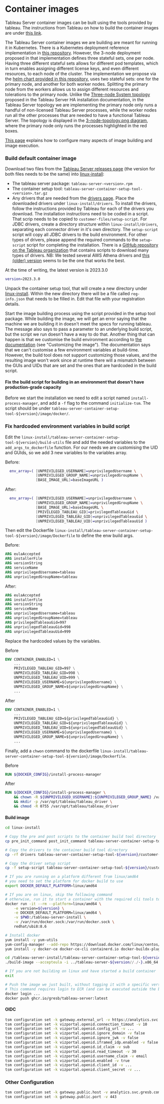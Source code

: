 # Container images

Tableau Server container images can be built using the tools provided by tableau.
The instructions from Tableau on how to build the container images are under
[this link](https://help.tableau.com/current/server-linux/en-us/server-in-container_setup-tool.htm).

The Tableau Server container images we are building are meant for running it in Kubernetes.
There is a Kubernetes deployment reference implementation
in [this repository](https://github.com/tableau/tableau-server-in-kubernetes).
However, the 3-node deployment proposed in that implementation defines three stateful sets, one per node.
Having three different stateful sets allows for different pod templates,
which in turn enables assigning different license keys, and even different resources, to each node of the cluster.
The implementation we propose via the [helm chart provided in this repository](../helm-chart),
uses two stateful sets: one for the primary node, and another for both worker nodes.
Splitting the primary node from the workers allows us to assign different resources and tolerations to the primary node.
Unlike the [Three-node System topology](https://help.tableau.com/current/server/en-us/distrib_ha_install_3node.htm)
proposed in the Tableau Server HA installation documentation, in the Tableau Server topology we are implementing
the primary node only runs a handful of non-licensed Tableau Server processes,
while the worker nodes run all the other processes that are needed to have a functional Tableau Server.
The topology is displayed in the [3-node-topology.png diagram](../docs/images/3-node-topology.png),
where the primary node only runs the processes highlighted in the red boxes.

[This page](https://help.tableau.com/current/server-linux/en-us/server-in-container_image.htm) explains
how to configure many aspects of image building and image execution.

### Build default container image

Download two files from the [Tableau Server releases page](http://tableau.com/support/releases/server/latest)
(the version for both files needs to be the same) into [linux-install](./):

- The tableau server package: `tableau-server-<version>.rpm`
- The container setup tool: `tableau-server-container-setup-tool-<version>.tar.gz`
- Any drivers that are needed from the [drivers page](https://www.tableau.com/support/drivers).
  Place the downloaded drivers under `linux-install/drivers`.
  To install the drivers, follow the instructions provided by Tableau for each of the drivers you download.
  The installation instructions need to be coded in a script.
  That scrip needs to be copied to `customer-files/setup-script`.
  For JDBC drivers, create a directory structure within `linux-install/drivers`,
  separating each connector driver in it's own directory.
  The `setup-script` script will copy all JDBC drivers to the build environment.
  For other types of drivers,
  please append the required commands to the `setup-script` script for completing the installation.
  There is a [GitHub repository on the Tableau organization](https://github.com/tableau/container_image_builder) that
  contains scripts to download many types of drivers.
  NB: We tested several AWS Athena drivers
  and [this (older) version](https://s3.amazonaws.com/athena-downloads/drivers/JDBC/SimbaAthenaJDBC-2.0.32.1000/AthenaJDBC42.jar)
  seems to be the one that works the best.

At the time of writing, the latest version is 2023.3.0

```bash
version=2023.3.0
```

Unpack the container setup tool, that will create a new directory under [linux-install](./).
Within the new directory there will be a file called `reg-info.json` that needs to be filled in.
Edit that file with your registration details.

Start the image building process using the script provided in the setup tool package.
While building the image,
we will get an error saying that the machine we are building it in doesn't meet the specs for running tableau.
The message also says to pass a parameter to an underlying build script,
but the script we run doesn't have a way to do that.
Another thing that can happen is that we customise the build environment according
to [the documentation](https://help.tableau.com/current/server-linux/en-us/server-in-container_setup-tool.htm)
(see "Customizing the image").
The documentation says that we can't customise a few environment variables at build-time.
However, the build tool does not support customizing those values,
and the resulting image won't work since at runtime there will a mismatch between the GUIs and UIDs
that are set and the ones that are hardcoded in the build script.

#### Fix the build script for building in an environment that doesn't have production-grade capacity

Before we start the installation we need to edit a script named `install-process-manager`,
and add a `-f` flag to the command `initialize-tsm`.
The script should be under `tableau-server-container-setup-tool-${version}/image/docker/`.

### Fix hardcoded environment variables in build script

Edit the `linux-install/tableau-server-container-setup-tool-${version}/build-utils` file
and add the needed variables to the `add_args_to_dockerfile` function.
For our needs we are customising the UID and GUIds, so we add 3 new variables to the variables array.

Before:

```bash
  env_array=( [UNPRIVILEGED_USERNAME]=unprivilegedUsername \
              [UNPRIVILEGED_GROUP_NAME]=unprivilegedGroupName \
              [BASE_IMAGE_URL]=baseImageURL )
```

After:

```bash
  env_array=( [UNPRIVILEGED_USERNAME]=unprivilegedUsername \
              [UNPRIVILEGED_GROUP_NAME]=unprivilegedGroupName \
              [BASE_IMAGE_URL]=baseImageURL \
              [PRIVILEGED_TABLEAU_GID]=privilegedTableauGid \
              [UNPRIVILEGED_TABLEAU_GID]=unprivilegedTableauGid \
              [UNPRIVILEGED_TABLEAU_UID]=unprivilegedTableauUid )
```

Then edit the Dockerfile `linux-install/tableau-server-container-setup-tool-${version}/image/Dockerfile`
to define the enw build args.

Before:

```dockerfile
ARG eulaAccepted
ARG installerFile
ARG versionString
ARG serviceName
ARG unprivilegedUsername=tableau
ARG unprivilegedGroupName=tableau
```

After:

```dockerfile
ARG eulaAccepted
ARG installerFile
ARG versionString
ARG serviceName
ARG unprivilegedUsername=tableau
ARG unprivilegedGroupName=tableau
ARG privilegedTableauGid=997
ARG unprivilegedTableauGid=998
ARG unprivilegedTableauUid=999
```

Replace the hardcoded values by the variables.

Before

```dockerfile
ENV CONTAINER_ENABLED=1 \
    ...
    PRIVILEGED_TABLEAU_GID=997 \
    UNPRIVILEGED_TABLEAU_GID=998 \
    UNPRIVILEGED_TABLEAU_UID=999 \
    UNPRIVILEGED_USERNAME=${unprivilegedUsername} \
    UNPRIVILEGED_GROUP_NAME=${unprivilegedGroupName} \
    ...
```

After

```dockerfile
ENV CONTAINER_ENABLED=1 \
    ...
    PRIVILEGED_TABLEAU_GID=${privilegedTableauGid} \
    UNPRIVILEGED_TABLEAU_GID=${unprivilegedTableauGid} \
    UNPRIVILEGED_TABLEAU_UID=${unprivilegedTableauUid} \
    UNPRIVILEGED_USERNAME=${unprivilegedUsername} \
    UNPRIVILEGED_GROUP_NAME=${unprivilegedGroupName} \
    ...
```

Finally,
add a `chwon` command to the dockerfile `linux-install/tableau-server-container-setup-tool-${version}/image/Dockerfile`.

Before

```dockerfile
RUN ${DOCKER_CONFIG}/install-process-manager
```

After

```dockerfile
RUN ${DOCKER_CONFIG}/install-process-manager \
    && chown -R ${UNPRIVILEGED_USERNAME}:${UNPRIVILEGED_GROUP_NAME} /var/opt/tableau \
    && mkdir -p /var/opt/tableau/tableau_driver \
    && chmod -R 0755 /var/opt/tableau/tableau_driver
```

#### Build image

```bash
cd linux-install

# Copy the pre and post scripts to the container build tool directory
cp pre_init_command post_init_command tableau-server-container-setup-tool-${version}/customer-files

# Copy the drivers to the container build tool directory
cp -rf drivers tableau-server-container-setup-tool-${version}/customer-files/

# Copy the driver setup script
cp -f setup-script tableau-server-container-setup-tool-${version}/customer-files

# If you are running on a platform different from linux/amd64
# you need to set the platform for docker build to use
export DOCKER_DEFAULT_PLATFORM=linux/amd64

# If you are on linux, skip the following command
# otherwise, run it to start a container with the required cli tools to run the image build script
docker run -it --rm --platform=linux/amd64 \
    -e version=${version} \
    -e DOCKER_DEFAULT_PLATFORM=linux/amd64 \
    -v $PWD:/tableau-server-install \
    -v /var/run/docker.sock:/var/run/docker.sock \
    redhat/ubi8:8.6

# Install docker
yum install -y yum-utils
yum-config-manager --add-repo https://download.docker.com/linux/centos/docker-ce.repo
yum install -y docker-ce docker-ce-cli containerd.io docker-buildx-plugin

cd /tableau-server-install/tableau-server-container-setup-tool-${version}
./build-image --accepteula -i ../tableau-server-${version//./-}.x86_64.rpm -o ghcr.io/gresb/tableau-server:latest -e ../build-environment

# If you are not building on linux and have started a build container
exit

# Push the image we just built, without tagging it with a specific version
# This command requires login to ECR (and can be executed outside the build container started with `docker run`)
docker login ...
docker push ghcr.io/gresb/tableau-server:latest
```

#### OIDC

```bash
tsm configuration set -k gateway.external_url -v https://analytics.svc.gresb.com
tsm configuration set -k vizportal.openid.connection_timout -v 10
tsm configuration set -k vizportal.openid.config_url -v ...
tsm configuration set -k vizportal.openid.ignore_domain -v false
tsm configuration set -k vizportal.openid.ignore_jwk -v false
tsm configuration set -k vizportal.openid.iframed_idp.enabled -v false
tsm configuration set -k vizportal.openid.id_claim -v sub
tsm configuration set -k vizportal.openid.read_timeout -v 30
tsm configuration set -k vizportal.openid.username_claim -v email
tsm configuration set -k vizportal.openid.enabled -v true
tsm configuration set -k vizportal.openid.client_id -v ...
tsm configuration set -k vizportal.openid.client_secret -v ...
```

### Other Configuration

```bash
tsm configuration set -k gateway.public.host -v analytics.svc.gresb.com
tsm configuration set -k gateway.public.port -v 443
```
